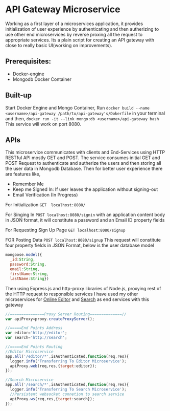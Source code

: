 # API Gateway Microservice
Working as a first layer of a microservices application, it provides initialization of user experience by authenticating and then autherizing to use other end microservices by reverse proxing all the request to appropriate services.
Its a plain script for creating an API gateway with close to really basic UI(working on improvements). 

## Prerequisites:
* Docker-engine
* Mongodb Docker Container

## Built-up
Start Docker Engine and Mongo Container,
Run
`docker build --name <username>/api-gateway /path/to/api-gateway's/Dokerfile`
in your terminal and then,
`docker run -it --link mongo:db <username>/api-gateway bash`
This service will work on port 8080.

## APIs
This microservice communicates with clients and End-Services using HTTP RESTful API mostly GET and POST. The service consumes initial GET and POST Request to authenticate and autherize the users and then storing all the user data in Mongodb Database.
Then for better user experience there are features like,
* Remember Me
* Keep me Signed In: If user leaves the application without signing-out
* Email Verification (In Progress)

For Initialization
`GET  localhost:8080/`

For Singing In
`POST localhost:8080/signin`
with an application content body in JSON format, it will constitute a password and an Email ID property fields

For Requesting Sign Up Page
`GET localhost:8080/signup`

FOR Posting Data
`POST localhost:8080/signup`
This request will constitute four property fields in JSON Format, below is the user database model
```javascript
mongoose.model({
  _id:String,
  password:String,
  email:String,
  firstName:String,
  lastName:String})
```

Then using Express.js and http-proxy libraries of Node.js, proxying rest of the HTTP request to responsible services
I have used my other microservices for [Online Editor](https://github.com/JatinTripathi/editor-service) and [Search](https://github.com/JatinTripathi/search-service) as end services with this gateway
```javascript
//===============Proxy Server Routing==============//
var apiProxy=proxy.createProxyServer();

//=====End Points Address
var editor='http://editor';
var search='http://search';

//=====End Points Routing
//Editor Microservice
app.all('/editor/*',isAuthenticated,function(req,res){
  logger.info('Transferring To Editor Microservice');
  apiProxy.web(req,res,{target:editor});
});

//Search Microservice
app.all('/search/*',isAuthenticated,function(req,res){
  logger.info('Transferring To Search Microservice');
  //Persistent websocket connetion to search service
  apiProxy.ws(req,res,{target:search});
});
```
